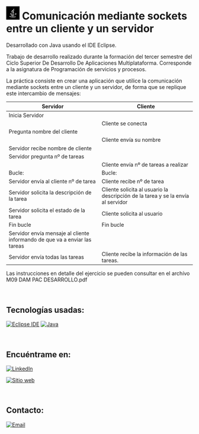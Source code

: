 # [![PAC_Conection_Sockets](https://github.com/Zafion/PAC_Ap_Gest_Gastos/blob/main/recursos/java_36.png)](https://github.com/Zafion/PAC_Conection_Sockets) Comunicación mediante sockets entre un cliente y un servidor

Desarrollado con Java usando el IDE Eclipse.

Trabajo de desarrollo realizado durante la formación del tercer semestre del Ciclo Superior De Desarrollo De Aplicaciones Multiplataforma.
Corresponde a la asignatura de Programación de servicios y procesos.

La práctica consiste en crear una aplicación que utilice la comunicación mediante sockets entre un cliente y un servidor, de forma que se replique este intercambio de mensajes:

| Servidor                            | Cliente                                 |
|-------------------------------------|-----------------------------------------|
| Inicia Servidor                     |                                         |
|                                     | Cliente se conecta                      |
| Pregunta nombre del cliente         |                                         |
|                                     | Cliente envía su nombre                 |
| Servidor recibe nombre de cliente   |                                         |
| Servidor pregunta nº de tareas      |                                         |
|                                     | Cliente envía nº de tareas a realizar   |
| Bucle:                              | Bucle:                                  |
| Servidor envía al cliente nº de tarea | Cliente recibe nº de tarea             |
| Servidor solicita la descripción de la tarea | Cliente solicita al usuario la descripción de la tarea y se la envía al servidor |
| Servidor solicita el estado de la tarea | Cliente solicita al usuario            |
| Fin bucle                           | Fin bucle                               |
| Servidor envía mensaje al cliente informando de que va a enviar las tareas |         |
| Servidor envía todas las tareas     | Cliente recibe la información de las tareas. |


Las instrucciones en detalle del ejercicio se pueden consultar en el archívo M09 DAM PAC DESARROLLO.pdf

</br>

## Tecnologías usadas:

[![Eclipse IDE](https://img.shields.io/badge/Eclipse_IDE-2C2255?style=for-the-badge&logo=eclipse&logoColor=white&labelColor=101010)]()
[![Java](https://img.shields.io/badge/java-%23ED8B00.svg?style=for-the-badge&logo=openjdk&logoColor==101010)]()

</br>

## Encuéntrame en:

[![LinkedIn](https://img.shields.io/badge/LinkedIn-Jose_Luis_Montanana_Llopis-0077B5?style=for-the-badge&logo=linkedin&logoColor=white&labelColor=101010)](https://www.linkedin.com/in/jose-luis-monta%C3%B1ana-llopis-116941172/)

[![Sitio web](https://img.shields.io/badge/zafion.github.io-4CAF50?style=for-the-badge&logo=google-chrome&logoColor=white&labelColor=101010)](https://zafion.github.io/)

</br>

## Contacto:

[![Email](https://img.shields.io/badge/Email-email_personal-D14836?style=for-the-badge&logo=gmail&logoColor=white&labelColor=101010)](mailto:zafion@gmail.com)

</br>
